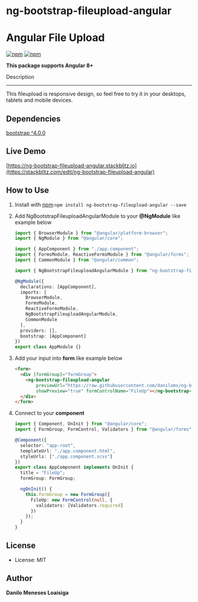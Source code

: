 # ng-bootstrap-fileupload-angular

# Angular File Upload

[![npm](https://img.shields.io/npm/v/ng-bootstrap-fileupload-angular.svg?maxAge=2592000?style=flat-square)](https://www.npmjs.com/package/ng-bootstrap-fileupload-angular)
[![npm](https://img.shields.io/npm/dm/ng-bootstrap-fileupload-angular.svg)](https://www.npmjs.com/package/ng-bootstrap-fileupload-angular)

**This package supports Angular 8+**

Description

---

This fileupload is responsive design, so feel free to try it in your desktops, tablets and mobile devices.

## Dependencies
[bootstrap ^4.0.0](https://www.npmjs.com/package/bootstrap)

## Live Demo
[https://ng-bootstrap-fileupload-angular.stackblitz.io](https://stackblitz.com/edit/ng-bootstrap-fileupload-angular)

## How to Use

1.  Install with [npm](https://www.npmjs.com):`npm install ng-bootstrap-fileupload-angular --save`

2.  Add NgBootstrapFileuploadAngularModule to your **@NgModule** like example below

    ```typescript
    import { BrowserModule } from "@angular/platform-browser";
    import { NgModule } from "@angular/core";

    import { AppComponent } from "./app.component";
    import { FormsModule, ReactiveFormsModule } from "@angular/forms";
    import { CommonModule } from "@angular/common";

    import { NgBootstrapFileuploadAngularModule } from "ng-bootstrap-fileupload-angular";

    @NgModule({
      declarations: [AppComponent],
      imports: [
        BrowserModule,
        FormsModule,
        ReactiveFormsModule,
        NgBootstrapFileuploadAngularModule,
        CommonModule
      ],
      providers: [],
      bootstrap: [AppComponent]
    })
    export class AppModule {}
    ```

3.  Add your input into **form** like example below

    ```html
    <form>
      <div [formGroup]="formGroup">
        <ng-bootstrap-fileupload-angular
            previewUrl="https://raw.githubusercontent.com/danilomx/ng-bootstrap-fileupload-angular/master/src/assets/user.png"
            showPreview="true" formControlName="FileUp"></ng-bootstrap-fileupload-angular>
      </div>
    </form>
    ```

4.  Connect to your __component__

    ```typescript
    import { Component, OnInit } from "@angular/core";
    import { FormGroup, FormControl, Validators } from "@angular/forms";

    @Component({
      selector: "app-root",
      templateUrl: "./app.component.html",
      styleUrls: ["./app.component.scss"]
    })
    export class AppComponent implements OnInit {
      title = "FileUp";
      formGroup: FormGroup;

      ngOnInit() {
        this.formGroup = new FormGroup({
          FileUp: new FormControl(null, {
            validators: [Validators.required]
          })
        });
      }
    }
    ```

License
-------
* License: MIT

Author
-------
**Danilo Meneses Loaisiga**
